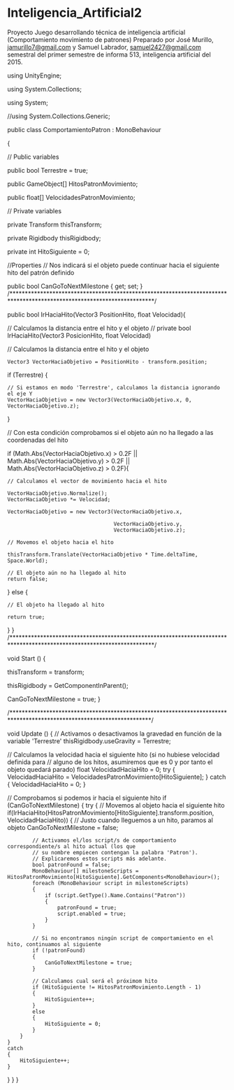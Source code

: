 # Inteligencia_Artificial2
Proyecto Juego desarrollando técnica de inteligencia artificial (Comportamiento movimiento de patrones) Preparado por José Murillo, jamurillo7@gmail.com y Samuel Labrador, samuel2427@gmail.com semestral del primer semestre de informa 513, inteligencia artificial del 2015. 

using UnityEngine;

using System.Collections;

using System;

//using System.Collections.Generic;

public class ComportamientoPatron : MonoBehaviour

{

// Public variables

public bool Terrestre = true;

public GameObject[] HitosPatronMovimiento;

public float[] VelocidadesPatronMovimiento;

// Private variables

private Transform thisTransform;

private Rigidbody thisRigidbody;

private int HitoSiguiente = 0;

//Properties
// Nos indicará si el objeto puede continuar hacia el siguiente hito del patrón definido

public bool CanGoToNextMilestone { get; set; }
/***********************************************************************************************************************/

public bool IrHaciaHito(Vector3 PositionHito, float Velocidad){

// Calculamos la distancia entre el hito y el objeto
//  private bool IrHaciaHito(Vector3 PosicionHito, float Velocidad)

// Calculamos la distancia entre el hito y el objeto

    Vector3 VectorHaciaObjetivo = PositionHito - transform.position;

if (Terrestre) {

    // Si estamos en modo 'Terrestre', calculamos la distancia ignorando el eje Y
    VectorHaciaObjetivo = new Vector3(VectorHaciaObjetivo.x, 0, VectorHaciaObjetivo.z);
}

// Con esta condición comprobamos si el objeto aún no ha llegado a las coordenadas del hito

if (Math.Abs(VectorHaciaObjetivo.x) > 0.2F ||
    Math.Abs(VectorHaciaObjetivo.y) > 0.2F || 
    Math.Abs(VectorHaciaObjetivo.z) > 0.2F){

    // Calculamos el vector de movimiento hacia el hito

    VectorHaciaObjetivo.Normalize();
    VectorHaciaObjetivo *= Velocidad;

    VectorHaciaObjetivo = new Vector3(VectorHaciaObjetivo.x, 

                                      VectorHaciaObjetivo.y, 
                                      VectorHaciaObjetivo.z);

    // Movemos el objeto hacia el hito

    thisTransform.Translate(VectorHaciaObjetivo * Time.deltaTime, Space.World);

    // El objeto aún no ha llegado al hito
    return false;
}
else
{

    // El objeto ha llegado al hito

    return true;
} }
/***********************************************************************************************************************/

void Start () {

thisTransform = transform;

thisRigidbody = GetComponentInParent<Rigidbody>();

CanGoToNextMilestone = true;
}

/**********************************************************************************************************************/

void Update () { // Activamos o desactivamos la gravedad en función de la variable 'Terrestre' thisRigidbody.useGravity = Terrestre;

// Calculamos la velocidad hacia el siguiente hito (si no hubiese velocidad definida para
// alguno de los hitos, asumiremos que es 0 y por tanto el objeto quedará parado)
float VelocidadHaciaHito = 0;
try
{
    VelocidadHaciaHito = VelocidadesPatronMovimiento[HitoSiguiente];
}
catch
{
    VelocidadHaciaHito = 0;
}

// Comprobamos si podemos ir hacia el siguiente hito
if (CanGoToNextMilestone)
{
    try
    {
        // Movemos al objeto hacia el siguiente hito
        if(IrHaciaHito(HitosPatronMovimiento[HitoSiguiente].transform.position, VelocidadHaciaHito))
        {
            // Justo cuando lleguemos a un hito, paramos al objeto
            CanGoToNextMilestone = false;

            // Activamos el/los script/s de comportamiento correspondiente/s al hito actual (los que
            // su nombre empiecen contengan la palabra 'Patron').
            // Explicaremos estos scripts más adelante.
            bool patronFound = false;
            MonoBehaviour[] milestoneScripts = HitosPatronMovimiento[HitoSiguiente].GetComponents<MonoBehaviour>();
            foreach (MonoBehaviour script in milestoneScripts)
            {
                if (script.GetType().Name.Contains("Patron"))
                {
                    patronFound = true;
                    script.enabled = true;
                }
            }

            // Si no encontramos ningún script de comportamiento en el hito, continuamos al siguiente
            if (!patronFound)
            {
                CanGoToNextMilestone = true;
            }

            // Calculamos cual será el próximom hito
            if (HitoSiguiente != HitosPatronMovimiento.Length - 1)
            {
                HitoSiguiente++;
            }
            else
            {
                HitoSiguiente = 0;
            }
        }
    }
    catch
    {
        HitoSiguiente++;
    }
}
} }
